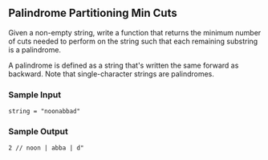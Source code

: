 
## Palindrome Partitioning Min Cuts

Given a non-empty string, write a function that returns the minimum number of
cuts needed to perform on the string such that each remaining substring is a
palindrome.

A palindrome is defined as a string that's written the same forward as
backward. Note that single-character strings are palindromes.

### Sample Input
```
string = "noonabbad"
```

### Sample Output
```
2 // noon | abba | d"
```
